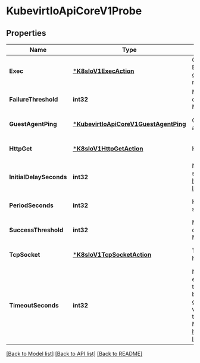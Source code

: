 # KubevirtIoApiCoreV1Probe

## Properties
Name | Type | Description | Notes
------------ | ------------- | ------------- | -------------
**Exec** | [***K8sIoV1ExecAction**](k8s.io.v1.ExecAction.md) | One and only one of the following should be specified. Exec specifies the action to take, it will be executed on the guest through the qemu-guest-agent. If the guest agent is not available, this probe will fail. | [optional] [default to null]
**FailureThreshold** | **int32** | Minimum consecutive failures for the probe to be considered failed after having succeeded. Defaults to 3. Minimum value is 1. | [optional] [default to null]
**GuestAgentPing** | [***KubevirtIoApiCoreV1GuestAgentPing**](kubevirt.io.api.core.v1.GuestAgentPing.md) | GuestAgentPing contacts the qemu-guest-agent for availability checks. | [optional] [default to null]
**HttpGet** | [***K8sIoV1HttpGetAction**](k8s.io.v1.HTTPGetAction.md) | HTTPGet specifies the http request to perform. | [optional] [default to null]
**InitialDelaySeconds** | **int32** | Number of seconds after the VirtualMachineInstance has started before liveness probes are initiated. More info: https://kubernetes.io/docs/concepts/workloads/pods/pod-lifecycle#container-probes | [optional] [default to null]
**PeriodSeconds** | **int32** | How often (in seconds) to perform the probe. Default to 10 seconds. Minimum value is 1. | [optional] [default to null]
**SuccessThreshold** | **int32** | Minimum consecutive successes for the probe to be considered successful after having failed. Defaults to 1. Must be 1 for liveness. Minimum value is 1. | [optional] [default to null]
**TcpSocket** | [***K8sIoV1TcpSocketAction**](k8s.io.v1.TCPSocketAction.md) | TCPSocket specifies an action involving a TCP port. TCP hooks not yet supported | [optional] [default to null]
**TimeoutSeconds** | **int32** | Number of seconds after which the probe times out. For exec probes the timeout fails the probe but does not terminate the command running on the guest. This means a blocking command can result in an increasing load on the guest. A small buffer will be added to the resulting workload exec probe to compensate for delays caused by the qemu guest exec mechanism. Defaults to 1 second. Minimum value is 1. More info: https://kubernetes.io/docs/concepts/workloads/pods/pod-lifecycle#container-probes | [optional] [default to null]

[[Back to Model list]](../README.md#documentation-for-models) [[Back to API list]](../README.md#documentation-for-api-endpoints) [[Back to README]](../README.md)


